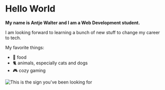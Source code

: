 # Hello World

**My name is Antje Walter and I am a Web Development student.**

I am looking forward to learning a bunch of new stuff to change my career to tech.

My favorite things:
- 🍝 food 
- 🐈 animals, especially cats and dogs
- 🎮 cozy gaming

![This is the sign you've been looking for](https://images.unsplash.com/photo-1496449903678-68ddcb189a24?ixlib=rb-1.2.1&ixid=MnwxMjA3fDB8MHxwaG90by1wYWdlfHx8fGVufDB8fHx8&auto=format&fit=crop&w=2670&q=80)

